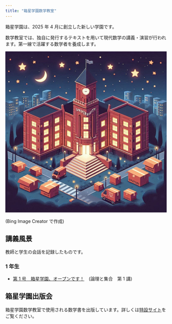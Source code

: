 ```yaml
---
title: "箱星学園数学教室"
---
```


箱星学園は、2025 年 4 月に創立した新しい学園です。

数学教室では、独自に発行するテキストを用いて現代数学の講義・演習が行われます。第一線で活躍する数学者を養成します。

![](./gakuen.png)

(Bing Image Creator で作成)

## 講義風景

教師と学生の会話を記録したものです。

### 1 年生

- [第 1 号　箱星学園、オープンです！](./lecture/1-1.pdf)　(論理と集合　第 1 講)

## 箱星学園出版会

箱星学園数学教室で使用される数学書を出版しています。詳しくは[特設サイト](./syuppankai/)をご覧ください。
